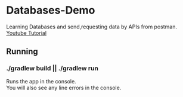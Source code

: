 # Databases-Demo
Learning Databases and send,requesting data by APIs from postman. [Youtube Tutorial](https://www.youtube.com/watch?v=8fbfHu8isI4)

## Running

### ./gradlew build || ./gradlew run

Runs the app in the console.<br>
You will also see any line errors in the console.
